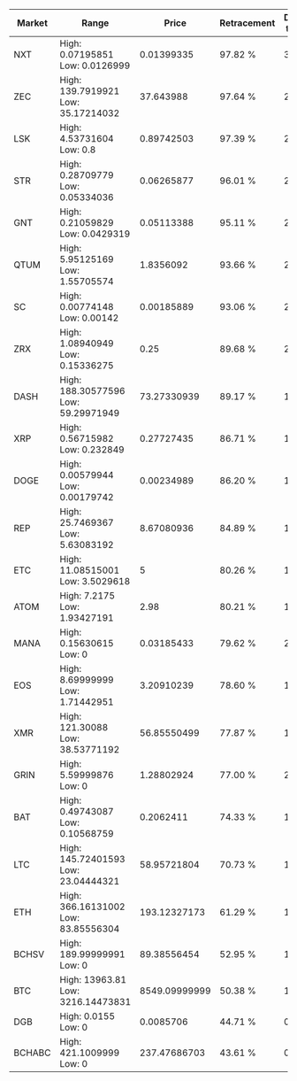 | Market | Range | Price| Retracement | Doubles to 50% |
| --- | --- | --- | --- | --- |
| NXT | High: 0.07195851<br />Low: 0.0126999 | 0.01399335 | 97.82 % | 3.02 |
| ZEC | High: 139.7919921<br />Low: 35.17214032 | 37.643988 | 97.64 % | 2.32 |
| LSK | High: 4.53731604<br />Low: 0.8 | 0.89742503 | 97.39 % | 2.97 |
| STR | High: 0.28709779<br />Low: 0.05334036 | 0.06265877 | 96.01 % | 2.72 |
| GNT | High: 0.21059829<br />Low: 0.0429319 | 0.05113388 | 95.11 % | 2.48 |
| QTUM | High: 5.95125169<br />Low: 1.55705574 | 1.8356092 | 93.66 % | 2.05 |
| SC | High: 0.00774148<br />Low: 0.00142 | 0.00185889 | 93.06 % | 2.46 |
| ZRX | High: 1.08940949<br />Low: 0.15336275 | 0.25 | 89.68 % | 2.49 |
| DASH | High: 188.30577596<br />Low: 59.29971949 | 73.27330939 | 89.17 % | 1.69 |
| XRP | High: 0.56715982<br />Low: 0.232849 | 0.27727435 | 86.71 % | 1.44 |
| DOGE | High: 0.00579944<br />Low: 0.00179742 | 0.00234989 | 86.20 % | 1.62 |
| REP | High: 25.7469367<br />Low: 5.63083192 | 8.67080936 | 84.89 % | 1.81 |
| ETC | High: 11.08515001<br />Low: 3.5029618 | 5 | 80.26 % | 1.46 |
| ATOM | High: 7.2175<br />Low: 1.93427191 | 2.98 | 80.21 % | 1.54 |
| MANA | High: 0.15630615<br />Low: 0 | 0.03185433 | 79.62 % | 2.45 |
| EOS | High: 8.69999999<br />Low: 1.71442951 | 3.20910239 | 78.60 % | 1.62 |
| XMR | High: 121.30088<br />Low: 38.53771192 | 56.85550499 | 77.87 % | 1.41 |
| GRIN | High: 5.59999876<br />Low: 0 | 1.28802924 | 77.00 % | 2.17 |
| BAT | High: 0.49743087<br />Low: 0.10568759 | 0.2062411 | 74.33 % | 1.46 |
| LTC | High: 145.72401593<br />Low: 23.04444321 | 58.95721804 | 70.73 % | 1.43 |
| ETH | High: 366.16131002<br />Low: 83.85556304 | 193.12327173 | 61.29 % | 1.17 |
| BCHSV | High: 189.99999991<br />Low: 0 | 89.38556454 | 52.95 % | 1.06 |
| BTC | High: 13963.81<br />Low: 3216.14473831 | 8549.09999999 | 50.38 % | 1.00 |
| DGB | High: 0.0155<br />Low: 0 | 0.0085706 | 44.71 % | 0.00 |
| BCHABC | High: 421.1009999<br />Low: 0 | 237.47686703 | 43.61 % | 0.00 |
